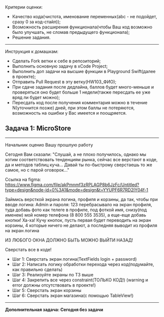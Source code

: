 Критерии оценки:

- Качество кода(чистота, именование переменных(abc - не подойдет, сразу 0 за код-стайл));
- Возможность расширения функционала(чтобы Ваш код возможно было улучшать, не сломав предыдущего функционала);
- Решение задания.

---
Инструкция к домашкам:

- Сделать Fork ветки к себе в репозиторий;
- Выполнить основную задачу в xCode Project;
- Выполнить доп задачи на высшие функции в Playground Swift(далее в проекте);
- Отправить Pull Request в эту ветку(HW103_ФИО);
- При сдаче задания после дедлайна, баллов будет много-меньше и проверяться оно будет больше 1 недели(также пересдать ее уже вряд ли будет можно);
- Пересдать код после получения комментария можно в течение N(уточнится позже) дней, при этом баллы не потеряются, возможность на ошибки у Вас имеется и поощряется.

**Задача 1: MicroStore**
-
___

Начальник оценио Вашу прошлую работу

Сегодня Вам сказали: "Слушай, а не плохо получилось, однако мы хотим соответствовать тенденциям рынка, сейчас все верстают в коде, да и методов таблиц куча... Давай ты по-быстрому сверстаешь то же самое, но с парой оговорок..."

Cсылка на figma: https://www.figma.com/file/akPmnmf3zRPLAGP8b6JzFc/Untitled?type=design&node-id=0%3A1&mode=design&t=YYUPF6R7RD2IY04f-1


Займись версткой экрана логина, профиля и корзины, да так, чтобы при вводе логина: Admin и пароля: 123 перебрасывало на экран профиля, туда добавь фото как телеге в профиле, под фоткой имя, снизу(под именем) мой номер телефона (8 800 555 3535), а еще-еще добавь кнопки! Ха-ха! Кучу кнопок, пусть первая будет переводить на экран корзины, 4 которые ничего не делают, а последняя выводит из профиля на экран логина


ИЗ ЛЮБОГО ОКНА ДОЛЖНО БЫТЬ МОЖНО ВЫЙТИ НАЗАД!

Сверстать все в коде!
- Шаг 1: Сверстать экран логина(TextFields login + password)
- Шаг 2: Написать логику обработки перехода через код(подумайте, как правильно сделать)
- Шаг 3: Реализуйте экраны по ТЗ выше
- Шаг 4: Закрепить все через constraint(ТОЛЬКО КОД!) (warning и error должны отсутствовать в проекте!)
- Шаг 5: Сверстать экран корзины
- Шаг 6: Сверстать экран магазина(с помощью TableView!)

___

**Дополнительная задача: Сегодня без задачи**
